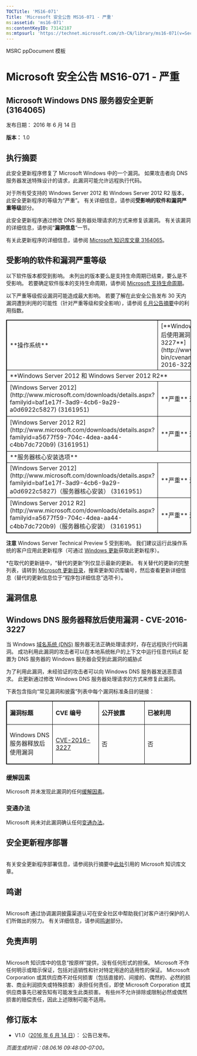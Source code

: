 ```yaml
---
TOCTitle: 'MS16-071'
Title: 'Microsoft 安全公告 MS16-071 - 严重'
ms:assetid: 'ms16-071'
ms:contentKeyID: 73142187
ms:mtpsurl: 'https://technet.microsoft.com/zh-CN/library/ms16-071(v=Security.10)'
---
```


MSRC ppDocument 模板

Microsoft 安全公告 MS16-071 - 严重
==================================

Microsoft Windows DNS 服务器安全更新 (3164065)
----------------------------------------------

发布日期： 2016 年 6 月 14 日

**版本：** 1.0

执行摘要
--------

<span id="sectionToggle0"></span>
此安全更新程序修复了 Microsoft Windows 中的一个漏洞。 如果攻击者向 DNS 服务器发送特殊设计的请求，此漏洞可能允许远程执行代码。

对于所有受支持的 Windows Server 2012 和 Windows Server 2012 R2 版本，此安全更新程序的等级为“严重”。 有关详细信息，请参阅**受影响的软件和漏洞严重等级**部分。

此安全更新程序通过修改 DNS 服务器处理请求的方式来修复该漏洞。 有关该漏洞的详细信息，请参阅“**漏洞信息**”一节。

<span id="KBArticle"></span>
有关此更新程序的详细信息，请参阅 [Microsoft 知识库文章 3164065](https://support.microsoft.com/zh-cn/kb/3164065)。

受影响的软件和漏洞严重等级
--------------------------

<span id="sectionToggle1"></span>
以下软件版本都受到影响。 未列出的版本要么是支持生命周期已结束，要么是不受影响。 若要确定软件版本的支持生命周期，请参阅 [Microsoft 支持生命周期](https://support.microsoft.com/zh-cn/lifecycle)。

以下严重等级假设漏洞可能造成最大影响。 若要了解在此安全公告发布 30 天内漏洞遭到利用的可能性（针对严重等级和安全影响），请参阅 [6 月公告摘要](https://technet.microsoft.com/zh-cn/library/security/ms16-jun)中的利用指数。

<p> </p>
<table style="border:1px solid black;">
<tr>
<td style="border:1px solid black;">
**操作系统**

</td>
<td style="border:1px solid black;">
[**Windows DNS 服务器释放后使用漏洞 - CVE-2016-3227**](http://www.cve.mitre.org/cgi-bin/cvename.cgi?name=cve-2016-3227)

</td>
<td style="border:1px solid black;">
**替代的更新**\*

</td>
</tr>
<tr>
<td style="border:1px solid black;" colspan="3">
**Windows Server 2012 和 Windows Server 2012 R2**

</td>
</tr>
<tr>
<td style="border:1px solid black;">
[Windows Server 2012](http://www.microsoft.com/downloads/details.aspx?familyid=baf1e17f-3ad9-4cb6-9a29-a0d6922c5827)  
(3161951)

</td>
<td style="border:1px solid black;">
**严重**  
远程执行代码

</td>
<td style="border:1px solid black;">
[MS15-127](https://technet.microsoft.com/zh-cn/library/security/ms15-127) 中的 3100465

</td>
</tr>
<tr>
<td style="border:1px solid black;">
[Windows Server 2012 R2](http://www.microsoft.com/downloads/details.aspx?familyid=a5677f59-704c-4dea-aa44-c4bb7dc720b9)  
(3161951)

</td>
<td style="border:1px solid black;">
**严重**  
远程执行代码

</td>
<td style="border:1px solid black;">
[MS15-127](https://technet.microsoft.com/zh-cn/library/security/ms15-127) 中的 3100465

</td>
</tr>
<tr>
<td style="border:1px solid black;" colspan="3">
**服务器核心安装选项**

</td>
</tr>
<tr>
<td style="border:1px solid black;">
[Windows Server 2012](http://www.microsoft.com/downloads/details.aspx?familyid=baf1e17f-3ad9-4cb6-9a29-a0d6922c5827)（服务器核心安装）  
(3161951)

</td>
<td style="border:1px solid black;">
**严重**  
远程执行代码

</td>
<td style="border:1px solid black;">
[MS15-127](https://technet.microsoft.com/zh-cn/library/security/ms15-127) 中的 3100465

</td>
</tr>
<tr>
<td style="border:1px solid black;">
[Windows Server 2012 R2](http://www.microsoft.com/downloads/details.aspx?familyid=a5677f59-704c-4dea-aa44-c4bb7dc720b9)（服务器核心安装）  
(3161951)

</td>
<td style="border:1px solid black;">
**严重**  
远程执行代码

</td>
<td style="border:1px solid black;">
[MS15-127](https://technet.microsoft.com/zh-cn/library/security/ms15-127) 中的 3100465

</td>
</tr>
</table>


**注意** Windows Server Technical Preview 5 受到影响。 我们建议运行此操作系统的客户应用此更新程序（可通过 [Windows 更新](http://update.microsoft.com/microsoftupdate/v6/vistadefault.aspx?ln=zh-cn)获取此更新程序）。

\*在取代的更新链中，“替代的更新”列仅显示最新的更新。 有关替代的更新的完整列表，请转到 [Microsoft 更新目录](http://catalog.update.microsoft.com/v7/site/home.aspx)，搜索更新知识库编号，然后查看更新详细信息（替代的更新信息位于“程序包详细信息”选项卡）。

漏洞信息
--------

<span id="sectionToggle2"></span>
Windows DNS 服务器释放后使用漏洞 - CVE-2016-3227
------------------------------------------------

当 Windows [域名系统 (DNS)](https://technet.microsoft.com/zh-cn/library/security/dn848375.aspx) 服务器无法正确处理请求时，存在远程执行代码漏洞。 成功利用此漏洞的攻击者可以在本地系统帐户的上下文中运行任意代码¡£ 配置为 DNS 服务器的 Windows 服务器会受到此漏洞的威胁¡£

为了利用此漏洞，未经验证的攻击者可以向 Windows DNS 服务器发送恶意请求。 此更新通过修改 Windows DNS 服务器处理请求的方式来修复此漏洞。

下表包含指向“常见漏洞和披露”列表中每个漏洞标准条目的链接：

<p> </p>
<table style="border:1px solid black;">
<colgroup>
<col width="25%" />
<col width="25%" />
<col width="25%" />
<col width="25%" />
</colgroup>
<tbody>
<tr class="odd">
<td style="border:1px solid black;"><p><strong>漏洞标题</strong></p></td>
<td style="border:1px solid black;"><p><strong>CVE 编号</strong></p></td>
<td style="border:1px solid black;"><p><strong>公开披露</strong></p></td>
<td style="border:1px solid black;"><p><strong>已被利用</strong></p></td>
</tr>  
<tr class="even">
<td style="border:1px solid black;"><p>Windows DNS 服务器释放后使用漏洞</p></td>
<td style="border:1px solid black;"><p><a href="http://www.cve.mitre.org/cgi-bin/cvename.cgi?name=cve-2016-3227">CVE-2016-3227</a></p></td>
<td style="border:1px solid black;"><p>否</p></td>
<td style="border:1px solid black;"><p>否</p></td>
</tr>  
</tbody>  
</table>
  
### 缓解因素
  
Microsoft 并未发现此漏洞的任何[缓解因素](https://technet.microsoft.com/zh-cn/library/security/dn848375.aspx)。
  
### 变通办法
  
Microsoft 尚未对此漏洞确认任何[变通办法](https://technet.microsoft.com/zh-cn/library/security/dn848375.aspx)。
  
安全更新程序部署  
----------------
  
<span id="sectionToggle3"></span>  
有关安全更新程序部署信息，请参阅执行摘要中[此处](https://technet.microsoft.com/zh-CN/library////c(v=Security.10))引用的 Microsoft 知识库文章。
  
鸣谢  
----
  
<span id="sectionToggle4"></span>  
Microsoft 通过协调漏洞披露渠道认可在安全社区中帮助我们对客户进行保护的人们所做出的努力。 有关详细信息，请参阅[鸣谢](https://technet.microsoft.com/zh-cn/library/security/dn903755.aspx)部分。
  
免责声明  
--------
  
<span id="sectionToggle5"></span>  
Microsoft 知识库中的信息“按原样”提供，没有任何形式的担保。 Microsoft 不作任何明示或暗示保证，包括对适销性和针对特定用途的适用性的保证。 Microsoft Corporation 或其供应商不对任何损害（包括直接的、间接的、偶然的、必然的损害、商业利润损失或特殊损害）承担任何责任，即使 Microsoft Corporation 或其供应商事先已被告知有可能发生此类损害。 有些州不允许排除或限制必然或偶然损害的赔偿责任，因此上述限制可能不适用。
  
修订版本  
--------
  
<span id="sectionToggle6"></span>  
-   V1.0（[2016 年 6 月 14 日](https://technet.microsoft.com/zh-CN/library/bulletin_publisheddate(v=Security.10))）： 公告已发布。
  
*页面生成时间：08.06.16 09:48:00-07:00。*
